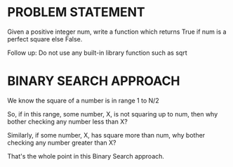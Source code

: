 # PROBLEM STATEMENT
Given a positive integer num, write a function which returns True if num is a perfect square else False.

Follow up: Do not use any built-in library function such as sqrt

# BINARY SEARCH APPROACH

We know the square of a number is in range 1 to N/2

So, if in this range, some number, X, is not squaring up to num, then why bother checking any number less than X?

Similarly, if some number, X, has square more than num, why bother checking any number greater than X?

That's the whole point in this Binary Search approach.